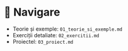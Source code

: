 # 📂 Navigare

- Teorie și exemple: `01_teorie_si_exemple.md`
- Exerciții detaliate: `02_exercitii.md`
- Proiectel: `03_proiect.md`
